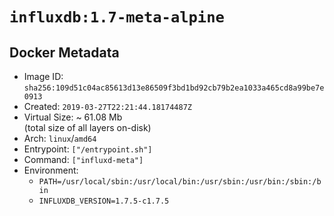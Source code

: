 # `influxdb:1.7-meta-alpine`

## Docker Metadata

- Image ID: `sha256:109d51c04ac85613d13e86509f3bd1bd92cb79b2ea1033a465cd8a99be7e0913`
- Created: `2019-03-27T22:21:44.18174487Z`
- Virtual Size: ~ 61.08 Mb  
  (total size of all layers on-disk)
- Arch: `linux`/`amd64`
- Entrypoint: `["/entrypoint.sh"]`
- Command: `["influxd-meta"]`
- Environment:
  - `PATH=/usr/local/sbin:/usr/local/bin:/usr/sbin:/usr/bin:/sbin:/bin`
  - `INFLUXDB_VERSION=1.7.5-c1.7.5`
